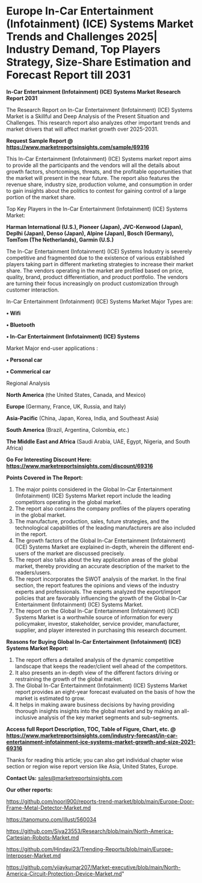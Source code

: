 # Europe In-Car Entertainment (Infotainment) (ICE) Systems Market Trends and Challenges 2025| Industry Demand, Top Players Strategy, Size-Share Estimation and Forecast Report till 2031

<strong>In-Car Entertainment (Infotainment) (ICE) Systems Market Research Report 2031</strong>

The Research Report on In-Car Entertainment (Infotainment) (ICE) Systems Market is a Skillful and Deep Analysis of the Present Situation and Challenges. This research report also analyzes other important trends and market drivers that will affect market growth over 2025-2031.

<strong>Request Sample Report @ <a href=https://www.marketreportsinsights.com/sample/69316>https://www.marketreportsinsights.com/sample/69316</a></strong>

This In-Car Entertainment (Infotainment) (ICE) Systems market report aims to provide all the participants and the vendors will all the details about growth factors, shortcomings, threats, and the profitable opportunities that the market will present in the near future. The report also features the revenue share, industry size, production volume, and consumption in order to gain insights about the politics to contest for gaining control of a large portion of the market share.

Top Key Players in the In-Car Entertainment (Infotainment) (ICE) Systems Market:

<strong>Harman International (U.S.), Pioneer (Japan), JVC-Kenwood (Japan), Deplhi (Japan), Denso (Japan), Alpine (Japan), Bosch (Germany), TomTom (The Netherlands), Garmin (U.S.)</strong>

The In-Car Entertainment (Infotainment) (ICE) Systems Industry is severely competitive and fragmented due to the existence of various established players taking part in different marketing strategies to increase their market share. The vendors operating in the market are profiled based on price, quality, brand, product differentiation, and product portfolio. The vendors are turning their focus increasingly on product customization through customer interaction.

In-Car Entertainment (Infotainment) (ICE) Systems Market Major Types are:

<strong>• Wifi

• Bluetooth

• In-Car Entertainment (Infotainment) (ICE) Systems</strong>

Market Major end-user applications :

<strong>• Personal car

• Commerical car</strong>

Regional Analysis

</u><strong><b>North America</b></strong> (the United States, Canada, and Mexico)

<strong><b>Europe </b></strong>(Germany, France, UK, Russia, and Italy)

<strong><b>Asia-Pacific</b></strong> (China, Japan, Korea, India, and Southeast Asia)

<strong><b>South America</b></strong> (Brazil, Argentina, Colombia, etc.)

<strong><b>The Middle East and Africa</b></strong> (Saudi Arabia, UAE, Egypt, Nigeria, and South Africa)

<strong>Go For Interesting Discount Here: <a href=https://www.marketreportsinsights.com/discount/69316>https://www.marketreportsinsights.com/discount/69316</a></strong>

<strong>Points Covered in The Report:</strong>
<ol>
  <li>The major points considered in the Global In-Car Entertainment (Infotainment) (ICE) Systems Market report include the leading competitors operating in the global market.</li>
  <li>The report also contains the company profiles of the players operating in the global market.</li>
  <li>The manufacture, production, sales, future strategies, and the technological capabilities of the leading manufacturers are also included in the report.</li>
  <li>The growth factors of the Global In-Car Entertainment (Infotainment) (ICE) Systems Market are explained in-depth, wherein the different end-users of the market are discussed precisely.</li>
  <li>The report also talks about the key application areas of the global market, thereby providing an accurate description of the market to the readers/users.</li>
  <li>The report incorporates the SWOT analysis of the market. In the final section, the report features the opinions and views of the industry experts and professionals. The experts analyzed the export/import policies that are favorably influencing the growth of the Global In-Car Entertainment (Infotainment) (ICE) Systems Market.</li>
  <li>The report on the Global In-Car Entertainment (Infotainment) (ICE) Systems Market is a worthwhile source of information for every policymaker, investor, stakeholder, service provider, manufacturer, supplier, and player interested in purchasing this research document.</li>
</ol>
<strong>Reasons for Buying Global In-Car Entertainment (Infotainment) (ICE) Systems Market Report:</strong>

<ol>
  <li>The report offers a detailed analysis of the dynamic competitive landscape that keeps the reader/client well ahead of the competitors.</li>
  <li>It also presents an in-depth view of the different factors driving or restraining the growth of the global market.</li>
  <li>The Global In-Car Entertainment (Infotainment) (ICE) Systems Market report provides an eight-year forecast evaluated on the basis of how the market is estimated to grow.</li>
  <li>It helps in making aware business decisions by having providing thorough insights insights into the global market and by making an all-inclusive analysis of the key market segments and sub-segments.</li>
</ol>
<strong>Access full Report Description, TOC, Table of Figure, Chart, etc. @ <a href=https://www.marketreportsinsights.com/industry-forecast/in-car-entertainment-infotainment-ice-systems-market-growth-and-size-2021-69316>https://www.marketreportsinsights.com/industry-forecast/in-car-entertainment-infotainment-ice-systems-market-growth-and-size-2021-69316</a></strong>


Thanks for reading this article; you can also get individual chapter wise section or region wise report version like Asia, United States, Europe.

<strong>Contact Us:</strong>
sales@marketreportsinsights.com

<strong>Our other reports:</strong>

<a href=https://github.com/noori900/reports-trend-market/blob/main/Europe-Door-Frame-Metal-Detector-Market.md>https://github.com/noori900/reports-trend-market/blob/main/Europe-Door-Frame-Metal-Detector-Market.md</a>

<a href=https://tanomuno.com/illust/560034>https://tanomuno.com/illust/560034</a>

<a href=https://github.com/Siya23553/Research/blob/main/North-America-Cartesian-Robots-Market.md>https://github.com/Siya23553/Research/blob/main/North-America-Cartesian-Robots-Market.md</a>

<a href=https://github.com/Hindavi23/Trending-Reports/blob/main/Europe-Interposer-Market.md>https://github.com/Hindavi23/Trending-Reports/blob/main/Europe-Interposer-Market.md</a>

<a href=https://github.com/vijaykumar207/Market-executive/blob/main/North-America-Circuit-Protection-Device-Market.md>https://github.com/vijaykumar207/Market-executive/blob/main/North-America-Circuit-Protection-Device-Market.md</a>"
